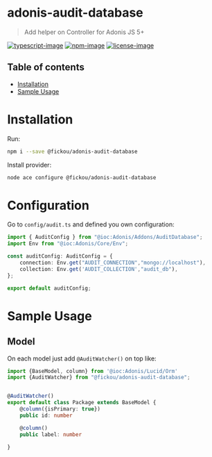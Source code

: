 # adonis-audit-database
> Add helper on Controller for Adonis JS 5+

[![typescript-image]][typescript-url] 
[![npm-image]][npm-url] 
[![license-image]][license-url]

<!-- START doctoc generated TOC please keep comment here to allow auto update -->
<!-- DON'T EDIT THIS SECTION, INSTEAD RE-RUN doctoc TO UPDATE -->
## Table of contents

- [Installation](#installation)
- [Sample Usage](#sample-usage)
  

<!-- END doctoc generated TOC please keep comment here to allow auto update -->

# Installation
Run:
```bash
npm i --save @fickou/adonis-audit-database
```

Install provider:
```bash
node ace configure @fickou/adonis-audit-database
```
# Configuration 
Go to `config/audit.ts` and defined you own configuration:
```ts
import { AuditConfig } from "@ioc:Adonis/Addons/AuditDatabase";
import Env from "@ioc:Adonis/Core/Env";

const auditConfig: AuditConfig = {
    connection: Env.get("AUDIT_CONNECTION","mongo://localhost"),
    collection: Env.get('AUDIT_COLLECTION',"audit_db"),
};

export default auditConfig;
```
# Sample Usage
## Model
On each model just add `@AuditWatcher()` on top like:

```ts
import {BaseModel, column} from '@ioc:Adonis/Lucid/Orm'
import {AuditWatcher} from "@fickou/adonis-audit-database";


@AuditWatcher()
export default class Package extends BaseModel {
    @column({isPrimary: true})
    public id: number

    @column()
    public label: number

}
```

[typescript-image]: https://img.shields.io/badge/Typescript-294E80.svg?style=for-the-badge&logo=typescript
[typescript-url]:  "typescript"

[npm-image]: https://img.shields.io/npm/v/%40fickou%2Fadonis-audit-database.svg?style=for-the-badge&logo=npm
[npm-url]: https://www.npmjs.com/package/adonis-request-throttler "npm"

[license-image]: https://img.shields.io/npm/l/%40fickou%2Fadonis-audit-database?color=blueviolet&style=for-the-badge
[license-url]: LICENSE.md "license"

